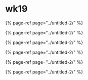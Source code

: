 # wk19



{% page-ref page="../untitled-2/" %}



{% page-ref page="../untitled-2/" %}

{% page-ref page="../untitled-2/" %}



{% page-ref page="../untitled-2/" %}

{% page-ref page="../untitled-2/" %}

{% page-ref page="../untitled-2/" %}

